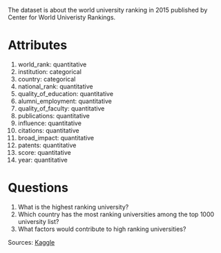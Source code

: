 The dataset is about the world university ranking in 2015 published by Center for World Univeristy Rankings.

# Attributes
1. world_rank: quantitative
2. institution: categorical
3. country: categorical
4. national_rank: quantitative
5. quality_of_education: quantitative
6. alumni_employment: quantitative
7. quality_of_faculty: quantitative
8. publications: quantitative
9. influence: quantitative
9. citations: quantitative
10. broad_impact: quantitative
11. patents: quantitative
12. score: quantitative
13. year: quantitative

# Questions

1. What is the highest ranking university?
2. Which country has the most ranking universities among the top 1000 university list?
3. What factors would contribute to high ranking universities?


Sources: [Kaggle](https://www.kaggle.com/mylesoneill/world-university-rankings)
